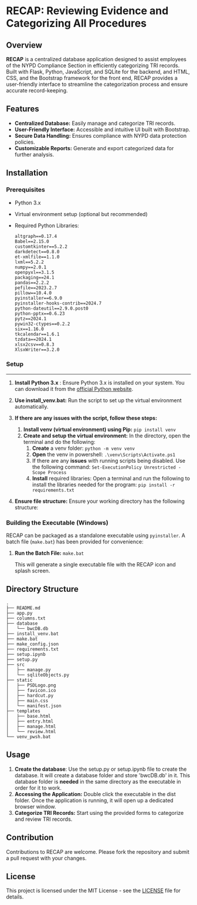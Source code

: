 # RECAP: Reviewing Evidence and Categorizing All Procedures

## Overview

**RECAP** is a centralized database application designed to assist employees of the NYPD Compliance Section in efficiently categorizing TRI records. Built with Flask, Python, JavaScript, and SQLite for the backend, and HTML, CSS, and the Bootstrap framework for the front end, RECAP provides a user-friendly interface to streamline the categorization process and ensure accurate record-keeping.

## Features

* **Centralized Database:** Easily manage and categorize TRI records.
* **User-Friendly Interface:** Accessible and intuitive UI built with Bootstrap.
* **Secure Data Handling:** Ensures compliance with NYPD data protection policies.
* **Customizable Reports:** Generate and export categorized data for further analysis.

## Installation

### Prerequisites

* Python 3.x
* Virtual environment setup (optional but recommended)
* Required Python Libraries:

  ```
  altgraph==0.17.4
  Babel==2.15.0
  customtkinter==5.2.2
  darkdetect==0.8.0
  et-xmlfile==1.1.0
  lxml==5.2.2
  numpy==2.0.1
  openpyxl==3.1.5
  packaging==24.1
  pandas==2.2.2
  pefile==2023.2.7
  pillow==10.4.0
  pyinstaller==6.9.0
  pyinstaller-hooks-contrib==2024.7
  python-dateutil==2.9.0.post0
  python-pptx==0.6.23
  pytz==2024.1
  pywin32-ctypes==0.2.2
  six==1.16.0
  tkcalendar==1.6.1
  tzdata==2024.1
  xlsx2csv==0.8.3
  XlsxWriter==3.2.0

  ```

### Setup

---

1. **Install Python 3.x** : Ensure Python 3.x is installed on your system. You can download it from the [official Python website](https://www.python.org/downloads/).
2. **Use install_venv.bat:** Run the script to set up the virtual environment automatically.
3. **If there are any issues with the script, follow these steps:**

   1. **Install venv (virtual environment) using Pip:**
      `pip install venv`
   2. **Create and setup the virtual environment:** In the directory, open the terminal and do the following:
      1. **Create** a venv folder:
         `python -m venv venv`
      2. **Open** the venv in powershell:
         `.\venv\Scripts\Activate.ps1`
      3. If there are any **issues** with running scripts being disabled. Use the following command:
         `Set-ExecutionPolicy Unrestricted -Scope Process`
      4. **Install** required libraries: Open a terminal and run the following to install the libraries needed for the program:
         `pip install -r requirements.txt`
4. **Ensure file structure:** Ensure your working directory has the following structure:

### Building the Executable (Windows)

RECAP can be packaged as a standalone executable using `pyinstaller`. A batch file (`make.bat`) has been provided for convenience:

1. **Run the Batch File:**
   `make.bat`

   This will generate a single executable file with the RECAP icon and splash screen.

## Directory Structure

```
.
├── README.md
├── app.py
├── columns.txt
├── database
│   └── bwcDB.db
├── install_venv.bat
├── make.bat
├── make_config.json
├── requirements.txt
├── setup.ipynb
├── setup.py
├── src
│   ├── manage.py
│   └── sqliteObjects.py
├── static
│   ├── PSDLogo.png
│   ├── favicon.ico
│   ├── hardcut.py
│   ├── main.css
│   └── manifest.json
├── templates
│   ├── base.html
│   ├── entry.html
│   ├── manage.html
│   └── review.html
└── venv_pwsh.bat
```

## Usage

1. **Create the database**:
   Use the setup.py or setup.ipynb file to create the database. It will create a database folder and store 'bwcDB.db' in it. This database folder is **needed** in the same directory as the executable in order for it to work.
2. **Accessing the Application:**
   Double click the executable in the dist folder. Once the application is running, it will open up a dedicated browser window.
3. **Categorize TRI Records:**
   Start using the provided forms to categorize and review TRI records.

## Contribution

Contributions to RECAP are welcome. Please fork the repository and submit a pull request with your changes.

## License

This project is licensed under the MIT License - see the [LICENSE]() file for details.
